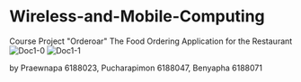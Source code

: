 # Wireless-and-Mobile-Computing
Course Project "Orderoar" The Food Ordering Application for the Restaurant
![Doc1-0](https://user-images.githubusercontent.com/55126861/116811097-b61dea00-ab71-11eb-9277-98ddbd27246c.png)
![Doc1-1](https://user-images.githubusercontent.com/55126861/116811100-b918da80-ab71-11eb-8e0e-38b7f3c55225.png)

by Praewnapa    6188023,
   Pucharapimon 6188047,
   Benyapha     6188071
